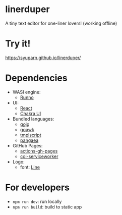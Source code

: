 # linerduper
A tiny text editor for one-liner lovers! (working offline)

# Try it!

https://syuparn.github.io/linerduper/

# Dependencies

- WASI engine:
  - [Runno](https://runno.dev/#know-runno)
- UI:
  - [React](https://react.dev/)
  - [Chakra UI](https://chakra-ui.com/)
- Bundled languages:
  - [gojq](https://github.com/itchyny/gojq)
  - [goawk](https://github.com/benhoyt/goawk)
  - [tmplscript](https://github.com/Syuparn/tmplscript)
  - [pangaea](https://github.com/Syuparn/Pangaea)
- GitHub Pages:
  - [actions-gh-pages](https://github.com/peaceiris/actions-gh-pages)
  - [coi-serviceworker](https://github.com/gzuidhof/coi-serviceworker)
- Logo:
  - font: [Line](https://booth.pm/ja/items/4144426)

# For developers

- `npm run dev`: run locally
- `npm run build`: build to static app
